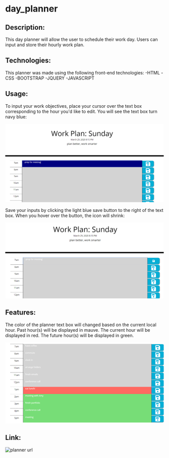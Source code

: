# day_planner

## Description:

This day planner will allow the user to schedule their work day. Users can input and store their hourly work plan.

## Technologies:

This planner was made using the following front-end technologies:
-HTML
-CSS
-BOOTSTRAP
-JQUERY
-JAVASCRIPT

## Usage:

To input your work objectives, place your cursor over the text box corresponding to the hour you'd like to edit. You will see the text box turn navy blue:

![hover bar](https://github.com/kaito47/day_planner/blob/master/Assets/images/hover.png)

Save your inputs by clicking the light blue save button to the right of the text box. When you hover over the button, the icon will shrink:

![button shrink](https://github.com/kaito47/day_planner/blob/master/Assets/images/save_button.png)

## Features:

The color of the planner text box will changed based on the current local hour. Past hour(s) will be displayed in mauve. The current hour will be displayed in red. The future hour(s) will be displayed in green. 

![colored planner](https://github.com/kaito47/day_planner/blob/master/Assets/images/colors.png)


## Link:

![planner url](https://kaito47.github.io/day_planner/)

